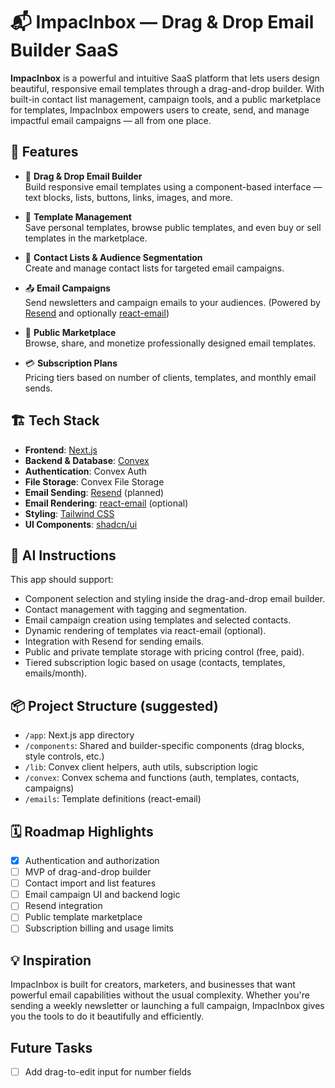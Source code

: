 # 📬 ImpacInbox — Drag & Drop Email Builder SaaS

**ImpacInbox** is a powerful and intuitive SaaS platform that lets users design beautiful, responsive email templates through a drag-and-drop builder. With built-in contact list management, campaign tools, and a public marketplace for templates, ImpacInbox empowers users to create, send, and manage impactful email campaigns — all from one place.

## 🚀 Features

- 🔧 **Drag & Drop Email Builder**  
  Build responsive email templates using a component-based interface — text blocks, lists, buttons, links, images, and more.

- 📁 **Template Management**  
  Save personal templates, browse public templates, and even buy or sell templates in the marketplace.

- 👥 **Contact Lists & Audience Segmentation**  
  Create and manage contact lists for targeted email campaigns.

- 📤 **Email Campaigns**  
  Send newsletters and campaign emails to your audiences. (Powered by [Resend](https://resend.com) and optionally [react-email](https://react.email))

- 🧩 **Public Marketplace**  
  Browse, share, and monetize professionally designed email templates.

- 💳 **Subscription Plans**  
  Pricing tiers based on number of clients, templates, and monthly email sends.

## 🏗️ Tech Stack

- **Frontend**: [Next.js](https://nextjs.org/)
- **Backend & Database**: [Convex](https://www.convex.dev/)
- **Authentication**: Convex Auth
- **File Storage**: Convex File Storage
- **Email Sending**: [Resend](https://resend.com) (planned)
- **Email Rendering**: [react-email](https://react.email) (optional)
- **Styling**: [Tailwind CSS](https://tailwindcss.com/)
- **UI Components**: [shadcn/ui](https://ui.shadcn.dev/)

## 🧠 AI Instructions

This app should support:

- Component selection and styling inside the drag-and-drop email builder.
- Contact management with tagging and segmentation.
- Email campaign creation using templates and selected contacts.
- Dynamic rendering of templates via react-email (optional).
- Integration with Resend for sending emails.
- Public and private template storage with pricing control (free, paid).
- Tiered subscription logic based on usage (contacts, templates, emails/month).

## 📦 Project Structure (suggested)

- `/app`: Next.js app directory
- `/components`: Shared and builder-specific components (drag blocks, style controls, etc.)
- `/lib`: Convex client helpers, auth utils, subscription logic
- `/convex`: Convex schema and functions (auth, templates, contacts, campaigns)
- `/emails`: Template definitions (react-email)

## 🗓 Roadmap Highlights

- [x] Authentication and authorization
- [ ] MVP of drag-and-drop builder
- [ ] Contact import and list features
- [ ] Email campaign UI and backend logic
- [ ] Resend integration
- [ ] Public template marketplace
- [ ] Subscription billing and usage limits

## 💡 Inspiration

ImpacInbox is built for creators, marketers, and businesses that want powerful email capabilities without the usual complexity. Whether you're sending a weekly newsletter or launching a full campaign, ImpacInbox gives you the tools to do it beautifully and efficiently.

## Future Tasks

- [ ] Add drag-to-edit input for number fields
